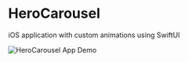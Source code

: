 # HeroCarousel
iOS application with custom animations using SwiftUI

![HeroCarousel App Demo](test.gif)
